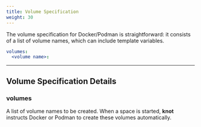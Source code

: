 ```yaml
---
title: Volume Specification
weight: 30
---
```


The volume specification for Docker/Podman is straightforward: it consists of a list of volume names, which can include template variables.

```yaml
volumes:
  <volume name>:
```

---

## Volume Specification Details

### **volumes**

A list of volume names to be created. When a space is started, **knot** instructs Docker or Podman to create these volumes automatically.
